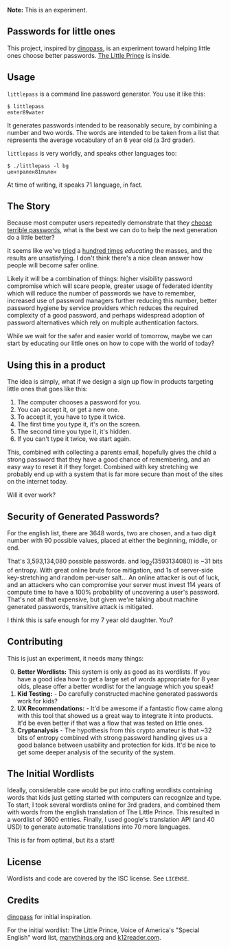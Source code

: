 **Note:** This is an experiment.

## Passwords for little ones

This project, inspired by [dinopass][], is an experiment toward helping little ones choose better passwords.  [The Little Prince][] is inside.

 [choose terrible passwords]: https://xato.net/passwords/more-top-worst-passwords/
 [dinopass]: http://http://www.dinopass.com/
 [The Little Prince]: http://en.wikipedia.org/wiki/The_Little_Prince

## Usage

`littlepass` is a command line password generator.  You use it like this:

    $ littlepass
    enter89water

It generates passwords intended to be reasonably secure, by combining a number and
two words.  The words are intended to be taken from a list that represents the
average vocabulary of an 8 year old (a 3rd grader).

`littlepass` is very worldly, and speaks other languages too:

    $ ./littlepass -l bg
    централен81пълен

At time of writing, it speaks 71 language, in fact.

## The Story

Because most computer users repeatedly demonstrate that they [choose terrible passwords][], what is the best we can do to help the next generation do a little better?

It seems like we've [tried][] a [hundred times][] *educating* the masses, and the results are unsatisfying.
I don't think there's a nice clean answer how people will become safer online.

  [tried]: http://www.youtube.com/watch?v=COU5T-Wafa4
  [hundred times]: https://www.google.com/search?q=better+passwords

Likely it will be a combination of things:
higher visibility password compromise which will scare people,
greater usage of federated identity which will reduce the number of passwords we have to remember,
increased use of password managers further reducing this number,
better password hygiene by service providers which reduces the required complexity of a good password,
and perhaps widespread adoption of password alternatives which rely on multiple authentication factors.

While we wait for the safer and easier world of tomorrow, maybe we can start by educating our little ones on how to cope with the world of today?

## Using this in a product

The idea is simply, what if we design a sign up flow in products targeting little ones that goes like this:

1. The computer chooses a password for you.
2. You can accept it, or get a new one.
3. To accept it, you have to type it twice.
4. The first time you type it, it's on the screen.
5. The second time you type it, it's hidden.
6. If you can't type it twice, we start again.

This, combined with collecting a parents email, hopefully gives the child a
strong password that they have a good chance of remembering, and an easy way to reset it if they forget.  Combined with key stretching we probably end up with a system that is far more secure than most of the sites on the internet today.

Will it ever work?

## Security of Generated Passwords?

For the english list, there are 3648 words, two are chosen, and a two digit number with
90 possible values, placed at either the beginning, middle, or end.

That's 3,593,134,080 possible passwords.  and log<sub>2</sub>(3593134080) is ~31 bits of entropy.  With great online brute force mitigation, and 1s of server-side key-stretching and random per-user salt... An online attacker is out of luck, and an attackers who can compromise your server must invest 114 years of compute time to have a 100% probability of uncovering a user's password.  That's not all that expensive, but given we're talking about
machine generated passwords, transitive attack is mitigated.

I think this is safe enough for my 7 year old daughter.  You?

## Contributing

This is just an experiment, it needs many things:

0. **Better Wordlists:**  This system is only as good as its wordlists.  If you
   have a good idea how to get a large set of words appropriate for 8 year olds,
   please offer a better wordlist for the language which you speak!
1. **Kid Testing:** - Do carefully constructed machine generated passwords work for kids?
2. **UX Recommendations:** - It'd be awesome if a fantastic flow came along with this tool that showed
   us a great way to integrate it into products.  It'd be even better if that was
   a flow that was tested on little ones.
3. **Cryptanalysis** - The hypothesis from this crypto amateur is that ~32 bits of entropy combined with strong
   password handling gives us a good balance between usability and protection for
   kids.  It'd be nice to get some deeper analysis of the security of the system.

## The Initial Wordlists

Ideally, considerable care would be put into crafting wordlists containing words
that kids just getting started with computers can recognize and type.  To start,
I took several wordlists online for 3rd graders, and combined them with words from
the english translation of The Little Prince.  This resulted in a wordlist
of 3600 entries.  Finally, I used google's translation API (and 40 USD) to generate
automatic translations into 70 more languages.

This is far from optimal, but its a start!

## License

Wordlists and code are covered by the ISC license.  See `LICENSE`.

## Credits

[dinopass][] for initial inspiration.

For the initial wordlist: The Little Prince, Voice of America's "Special English" word list, [manythings.org][] and [k12reader.com][].

 [manythings.org]: http://www.manythings.org
 [k12reader.com]: http://www.k12reader.com
